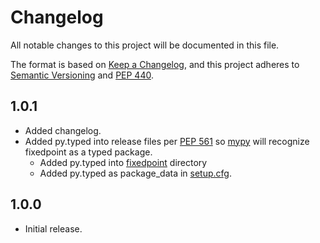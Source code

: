 # Changelog

All notable changes to this project will be documented in this file.

The format is based on [Keep a Changelog][], and this project adheres to
[Semantic Versioning][] and [PEP 440][].

## 1.0.1

* Added changelog.
* Added py.typed into release files per [PEP 561][] so
  [mypy](https://mypy.readthedocs.io/en/stable/installed_packages.html#making-pep-561-compatible-packages)
  will recognize fixedpoint as a typed package.
    * Added py.typed into [fixedpoint](/fixedpoint/) directory
    * Added py.typed as package_data in [setup.cfg](/setup.cfg).

## 1.0.0

* Initial release.

[Keep a Changelog]: https://keepachangelog.com/en/1.0.0/
[Semantic Versioning]: https://semver.org/spec/v2.0.0.html
[PEP 440]: https://www.python.org/dev/peps/pep-0440/
[PEP 561]: https://www.python.org/dev/peps/pep-0561/
